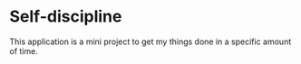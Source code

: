 # Self-discipline
This application is a mini project to get my things done in a specific amount of time.

